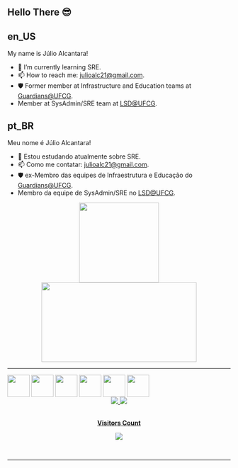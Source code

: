 ## Hello There 😎
<p align="center">
</p>

## en_US   

My name is Júlio Alcantara! 

- 🌱 I’m currently learning SRE.
- 📫 How to reach me: julioalc21@gmail.com.
- 🛡️ Former member at Infrastructure and Education teams at [Guardians@UFCG](https://github.com/Guardians-DSC).
- Member at SysAdmin/SRE team at [LSD@UFCG](https://github.com/ufcg-lsd).

## pt_BR 
Meu nome é Júlio Alcantara!

- 🌱 Estou estudando atualmente sobre SRE.
- 📫 Como me contatar: julioalc21@gmail.com.
- 🛡️ ex-Membro das equipes de Infraestrutura e Educação do [Guardians@UFCG](https://github.com/Guardians-DSC).
- Membro da equipe de SysAdmin/SRE no [LSD@UFCG](https://github.com/ufcg-lsd).

<div align="center">
  <a href="https://github.com/alcantarajulio">
  <img height="180em" src="https://github-readme-stats.vercel.app/api?username=alcantarajulio&show_icons=true&theme=tokyonight&include_all_commits=true&count_private=true"/>
  <img height="180em" width="350em" src="https://github-readme-stats.vercel.app/api/top-langs/?username=alcantarajulio&layout=compact&langs_count=7&theme=tokyonight"/>
</div>
 
 * * *
 <div align="center" style="display: inline-block">
   <img align="center" height="50" width="50" src="https://cdn.jsdelivr.net/gh/devicons/devicon/icons/python/python-original.svg" />
   <img align="center" height="50" width="50" src="https://cdn.jsdelivr.net/gh/devicons/devicon/icons/linux/linux-original.svg" />
   <img align="center" height="50" width="50" src="https://cdn.jsdelivr.net/gh/devicons/devicon/icons/java/java-original.svg" />
  <img align="center" height="50" width="50" src="https://cdn.jsdelivr.net/gh/devicons/devicon/icons/bash/bash-original.svg"/>
  <img align="center" height="50" width="50" src="https://cdn.jsdelivr.net/gh/devicons/devicon/icons/c/c-plain.svg"/>
   <img align="center" height="50" width="50" src="https://cdn.jsdelivr.net/gh/devicons/devicon/icons/vim/vim-original.svg"/>
  </div>
  
 <br>
 <div align="center">
  <a href="https://www.linkedin.com/in/j%C3%BAlio-alcantara-6b23451a0/"> <img src="https://img.shields.io/badge/LinkedIn-0077B5?style=for-the-badge&logo=linkedin&logoColor=white"</a>
  <a href="https://www.instagram.com/_j_ulio"> <img src="https://img.shields.io/badge/Instagram-E4405F?style=for-the-badge&logo=instagram&logoColor=white"</a>
</div>
    
    
<div align="center">
<br><p align="centre"><b>Visitors Count</b></p>  
<p align="center"><img align="center" src="https://profile-counter.glitch.me/{alcantarajulio}/count.svg" /></p> 
<br></div>
    
* * *

